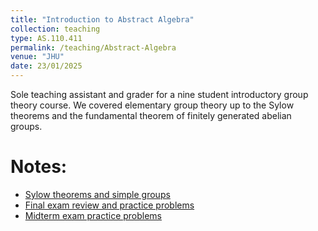```yaml
---
title: "Introduction to Abstract Algebra"
collection: teaching
type: AS.110.411
permalink: /teaching/Abstract-Algebra
venue: "JHU"
date: 23/01/2025
---
```


Sole teaching assistant and grader for a nine student introductory group theory course. We covered elementary group theory up to the Sylow theorems and the fundamental theorem of finitely generated abelian groups. 

Notes:
======
* [Sylow theorems and simple groups](Sylow-Simple.pdf)
* [Final exam review and practice problems](AA-Final-Review.pdf)
* [Midterm exam practice problems](AA-Midterm-Review.pdf)
